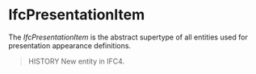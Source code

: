 # IfcPresentationItem

The _IfcPresentationItem_ is the abstract supertype of all entities used for presentation appearance definitions.
<!-- end of short definition -->


> HISTORY New entity in IFC4.
